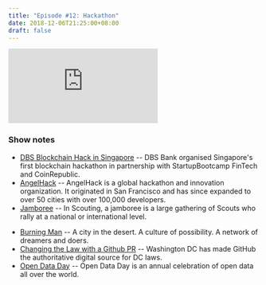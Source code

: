 ```yaml
---
title: "Episode #12: Hackathon"
date: 2018-12-06T21:25:00+08:00
draft: false
---
```


<div class="iframe-container">
<iframe class="video" src="https://www.youtube.com/embed/bhvn6XER7V8" frameborder="0" allow="autoplay; encrypted-media" allowfullscreen></iframe>
</div>

### Show notes

* [DBS Blockchain Hack in Singapore](https://www.coingecko.com/buzz/3-winning-hacks-from-the-dbs-blockchain-hackathon-in-singapore?locale=en) -- DBS Bank organised Singapore's first blockchain hackathon in partnership with StartupBootcamp FinTech and CoinRepublic.
* [AngelHack](https://www.facebook.com/AngelHackKL/) -- AngelHack is a global hackathon and innovation organization. It originated in San Francisco and has since expanded to over 50 cities with over 100,000 developers.
* [Jamboree](https://en.wikipedia.org/wiki/Jamboree) -- In Scouting, a jamboree is a large gathering of Scouts who rally at a national or international level.
<!--more-->
* [Burning Man](https://burningman.org/) -- A city in the desert. A culture of possibility. A network of dreamers and doers.
* [Changing the Law with a Github PR](https://arstechnica.com/tech-policy/2018/11/how-i-changed-the-law-with-a-github-pull-request/) -- Washington DC has made GitHub the authoritative digital source for DC laws.
* [Open Data Day](http://opendataday.org/) -- Open Data Day is an annual celebration of open data all over the world.
